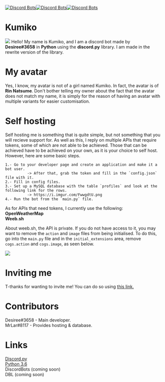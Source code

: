 [![Discord Bots](https://discordbots.org/api/widget/status/394637280691617792.png)](https://discordbots.org/bot/394637280691617792)[![Discord Bots](https://discordbots.org/api/widget/servers/394637280691617792.png?noavatar=true)](https://discordbots.org/bot/394637280691617792)[![Discord Bots](https://discordbots.org/api/widget/owner/394637280691617792.png?noavatar=true)](https://discordbots.org/bot/394637280691617792)
# Kumiko
![](https://pre00.deviantart.net/234d/th/pre/i/2014/340/e/5/natsume_rin_vector_by_trafx99-d88v37v.png)
Hello! My name is Kumiko, and I am a discord bot made by **Desiree#3658** in **Python** using the **discord.py** library. I am made in the
rewrite version of the library.

# My avatar
Yes, I know, my avatar is not of a girl named Kumiko. In fact, the avatar is of **Rin Natsume**. Don't bother telling my owner about the
fact that the avatar does not match my name, it is simply for the reason of having an avatar with multiple variants for easier
customisation.

# Self hosting
Self hosting me is something that is quite simple, but not something that you will recieve support for. As well as this, I reply on
multiple APIs that require tokens, some of which are not able to be achieved. Those that can be achieved have to be achieved on your own,
as it is your choice to self host. However, here are some basic steps.

```
1.- Go to your developer page and create an application and make it a bot user.
          -> After that, grab the token and fill in the `config.json` file with it.
2.- Fill in config files.
3.- Set up a MySQL database with the table `profiles` and look at the following link for the rows.
          -> https://i.imgur.com/FwwgdtU.png
4.- Run the bot from the `main.py` file.
```
As for APIs that need tokens, I currently use the following:
<br>**OpenWeatherMap**
<br>**Weeb.sh**

About weeb.sh, the API is private. If you do not have access to it, you may want to remove the `action` and `image` files from being initialised. To
do this, go into the `main.py` file and in the `initial_extensions` area, remove `cogs.action` and `cogs.image`, as seen below.

![](https://i.imgur.com/jZqJT5D.gif)

# Inviting me
T-thanks for wanting to invite me! You can do so using [this link.](http://is.gd/kumiko)

# Contributors
Desiree#3658 - Main developer.
<br>MrLar#8117 - Provides hosting & database.

# Links
[Discord.py](https://github.com/Rapptz/discord.py)
<br>[Python 3.6](https://www.python.org/downloads/release/python-360/)</br>
DiscordBots (coming soon)
<br>DBL (coming soon)
